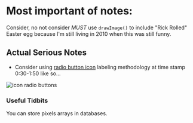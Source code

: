# Most important of notes: 

Consider, no not consider *MUST* use `drawImage()` to include "Rick Rolled" Easter egg because I'm still living in 2010 when this was still funny. 

## Actual Serious Notes

- Consider using [radio button icon](https://www.youtube.com/watch?v=EQFibzKT_WE) labeling methodology at time stamp 0:30-1:50 like so...

![icon radio buttons](/experimentation/images/icon-layout-consideration.png)







### Useful Tidbits

You can store pixels arrays in databases. 
